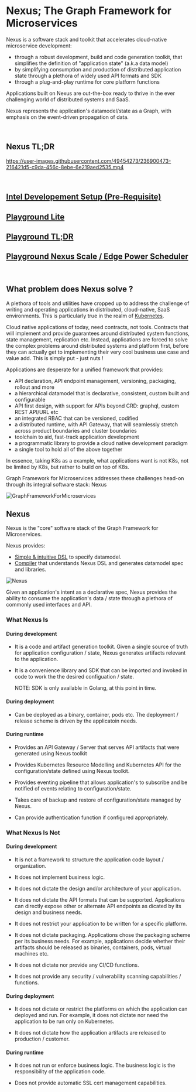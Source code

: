 # Nexus; The Graph Framework for Microservices

Nexus is a software stack and toolkit that accelerates cloud-native microservice development:

* through a robust development, build and code generation toolkit, that simplifies the definition of "application state" (a.k.a data model)
* by simplifying consumption and production of distributed application state through a plethora of widely used API formats and SDK
* through a plug-and-play runtime for core platform functions

Applications built on Nexus are out-the-box ready to thrive in the ever challenging world of distributed systems and SaaS.

Nexus represents the application's datamodel/state as a Graph, with emphasis on the event-driven propagation of data.

<br>

## Nexus TL;DR

https://user-images.githubusercontent.com/49454273/236900473-216421d5-c9da-456c-8ebe-6e219aed2535.mp4

<br>

## [Intel Developement Setup (Pre-Requisite)](docs/getting_started/Setup.md)
## [Playground Lite](docs/getting_started/Playground-Lite.md)
## [Playground TL;DR](docs/getting_started/Playground-OnePager.md)
## [Playground Nexus Scale / Edge Power Scheduler](docs/getting_started/Playground-Scale.md)

<br>

## What problem does Nexus solve ?

A plethora of tools and utilities have cropped up to address the challenge of writing and operating applications in distributed, cloud-native, SaaS environments.
This is particularly true in the realm of [Kubernetes](https://collabnix.github.io/kubetools/).

Cloud native applications of today, need contracts, not tools. Contracts that will implement and provide guarantees around distributed system functions, state management, replication etc. Instead, applications are forced to solve the complex problems around distributed systems and platform first, before they can actually get to implementing their very cool business use case and value add. This is simply put - just nuts !

Applications are desperate for a unified framework that provides:

* API declaration, API endpoint management, versioning, packaging, rollout and more
* a hierarchical datamodel that is declarative, consistent, custom built and configurable
* API first design, with support for APIs beyond CRD: graphql, custom REST API/URL etc
* an integrated RBAC that can be versioned, codified
* a distributed runtime, with API Gateway, that will seamlessly stretch across product boundaries and cluster boundaries
* toolchain to aid, fast-track application development
* a programmatic library to provide a cloud native development paradigm
* a single tool to hold all of the above together

In essence, taking K8s as a example, what applications want is not K8s, not be limited by K8s, but rather to build on top of K8s.

Graph Framework for Microservices addresses these challenges head-on through its integral software stack: Nexus

![GraphFrameworkForMicroservices](docs/images/GraphFrameworkForMicroservices.png)
## Nexus

Nexus is the "core" software stack of the Graph Framework for Microservices.

Nexus provides:

* [Simple & intuitive DSL](compiler/DSL.md) to specify datamodel.
* [Compiler](compiler/README.md) that understands Nexus DSL and generates datamodel spec and libraries.

![Nexus](docs/images/Nexus.png)

Given an application's intent as a declarative spec, Nexus provides the ability to consume the application's data / state through a plethora of commonly used interfaces and API.

### What Nexus Is

#### During development
* It is a code and artifact generation toolkit. Given a single source of truth for application configuration / state, Nexus generates artifacts relevant to the application.
* It is a convenience library and SDK that can be imported and invoked in code to work the the desired configuation / state.

   NOTE: SDK is only available in Golang, at this point in time.

#### During deployment

* Can be deployed as a binary, container, pods etc. The deployment / release scheme is driven by the applicatoin needs.

#### During runtime
* Provides an API Gateway / Server that serves API artifacts that were generated using Nexus toolkit

* Provides Kubernetes Resource Modelling and Kubernetes API for the configuration/state defined using Nexus toolkit.

* Provides eventing pipeline that allows application's to subscribe and be notified of events relating to configuration/state.

* Takes care of backup and restore of configuration/state managed by Nexus.

* Can provide authentication function if configured appropriately.

### What Nexus Is Not

#### During development

* It is not a framework to structure the application code layout / organization.

* It does not implement business logic.

* It does not dictate the design and/or architecture of your application.

* It does not dictate the API formats that can be supported. Applications can directly expose other or alternate API endpoints as dicated by its design and business needs.

* It does not restrict your application to be written for a specific platform.

* It does not dictate packaging. Applications chose the packaging scheme per its business needs. For example, applications decide whether their artifacts should be released as binaries, containers, pods, virtual machines etc.

* It does not dictate nor provide any CI/CD functions.

* It does not provide any security / vulnerability scanning capabilities / functions.

#### During deployment

* It does not dictate or restrict the platforms on which the application can deployed and run. For example, it does not dictate nor need the application to be run only on Kubernetes.

* It does not dictate how the application artifacts are released to production / customer.

#### During runtime

* It does not run or enforce business logic. The business logic is the responsibility of the application code.

* Does not provide automatic SSL cert management capabilities.
